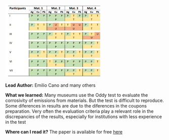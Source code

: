 <img src="images/oddyinterlab.png?raw=true" width="300"/>

**Lead Author:** Emilio Cano and many others

**What we learned:** Many museums use the Oddy test to evaluate the corrosivity of emissions from materials. But the test is difficult to reproduce. Some diferences in results are due to the diferences in the coupons preparation. Very often the evaluation criteria play a relevant role in the discrepancies of the results, especially for institutions with less experience in the test

**Where can I read it?** The paper is available for free [here](https://discovery.ucl.ac.uk/id/eprint/10190307/)
